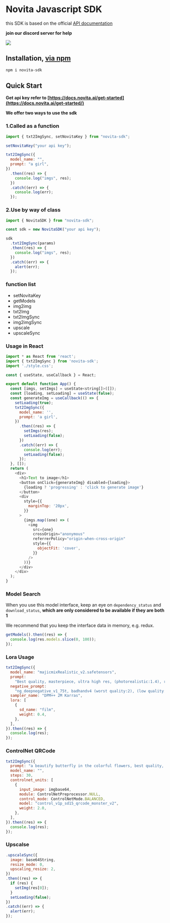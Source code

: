 <!-- @format -->

# Novita Javascript SDK

this SDK is based on the official [API documentation](https://docs.novita.ai/)

**join our discord server for help**

[![](https://dcbadge.vercel.app/api/server/2SFYcfajN7)](https://discord.gg/a3vd9r3uET)

## Installation, [via npm](https://www.npmjs.com/package/novita-sdk)

```bash
npm i novita-sdk
```

## Quick Start

**Get api key refer to [https://docs.novita.ai/get-started](https://docs.novita.ai/get-started/)**

**We offer two ways to use the sdk**

### 1.Called as a function

```javascript
import { txt2ImgSync, setNovitaKey } from "novita-sdk";

setNovitaKey("your api key");

txt2ImgSync({
  model_name: "",
  prompt: "a girl",
})
  .then((res) => {
    console.log("imgs", res);
  })
  .catch((err) => {
    console.log(err);
  });
```

### 2.Use by way of class

```javascript
import { NovitaSDK } from "novita-sdk";

const sdk = new NovitaSDK("your api key");

sdk
  .txt2ImgSync(params)
  .then((res) => {
    console.log("imgs", res);
  })
  .catch((err) => {
    alert(err);
  });
```

<!-- ## Examples [SDK Online DEMO](https://stackblitz.com/edit/stackblitz-starters-1pddy4?file=pages%2Findex.js) -->

### function list

- setNovitaKey
- getModels
- img2img
- txt2Img
- txt2ImgSync
- img2imgSync
- upscale
- upscaleSync

### Usage in React

```javascript
import * as React from 'react';
import { txt2ImgSync } from 'novita-sdk';
import './style.css';

const { useState, useCallback } = React;

export default function App() {
  const [imgs, setImgs] = useState<string[]>([]);
  const [loading, setLoading] = useState(false);
  const generateImg = useCallback(() => {
    setLoading(true);
    txt2ImgSync({
      model_name: '',
      prompt: 'a girl',
    })
      .then((res) => {
        setImgs(res);
        setLoading(false);
      })
      .catch((err) => {
        console.log(err);
        setLoading(false);
      });
  }, []);
  return (
    <div>
      <h1>Text to image</h1>
      <button onClick={generateImg} disabled={loading}>
        {loading ? 'progressing' : 'click to generate image'}
      </button>
      <div
        style={{
          marginTop: '20px',
        }}
      >
        {imgs.map((one) => (
          <img
            src={one}
            crossOrigin="anonymous"
            referrerPolicy="origin-when-cross-origin"
            style={{
              objectFit: 'cover',
            }}
          />
        ))}
      </div>
    </div>
  );
}
```

### Model Search

When you use this model interface, keep an eye on `dependency_status` and `download_status`, **which are only considered to be available if they are both 1**

We recommend that you keep the interface data in memory, e.g. redux.

```javascript
getModels().then((res) => {
  console.log(res.models.slice(0, 100));
});
```

### Lora Usage

```javascript
txt2ImgSync({
  model_name: "majicmixRealistic_v2.safetensors",
  prompt:
    "Best quality, masterpiece, ultra high res, (photorealistic:1.4), raw photo, 1girl, offshoulder, in the dark, deep shadow, low key, cold light",
  negative_prompt:
    "ng_deepnegative_v1_75t, badhandv4 (worst quality:2), (low quality:2), (normal quality:2), lowres, bad anatomy, bad hands, normal quality, ((monochrome)), ((grayscale))",
  sampler_name: "DPM++ 2M Karras",
  lora: [
    {
      sd_name: "film",
      weight: 0.4,
    },
  ],
}).then((res) => {
  console.log(res);
});
```

### ControlNet QRCode

```javascript
txt2ImgSync({
  prompt: "a beautify butterfly in the colorful flowers, best quality, best details, masterpiece",
  model_name: "",
  steps: 30,
  controlnet_units: [
    {
      input_image: imgbase64,
      module: ControlNetPreprocessor.NULL,
      control_mode: ControlNetMode.BALANCED,
      model: "control_v1p_sd15_qrcode_monster_v2",
      weight: 2.0,
    },
  ],
}).then((res) => {
  console.log(res);
});
```

### Upscalse

```javascript
.upscaleSync({
  image: base64String,
  resize_mode: 0,
  upscaling_resize: 2,
})
.then((res) => {
  if (res) {
    setImg(res[0]);
  }
  setLoading(false);
})
.catch((err) => {
  alert(err);
});
```
